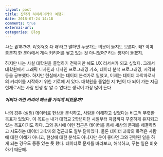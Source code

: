 ```yaml
---
layout: post
title: 잡학가 히치하이커의 여행기 
date: 2018-07-24 14:18
comments: true
external-url:
categories: Blog
---
```


*나는 잡학가야. 이것저것 다 해*
라고 말하면 누군가는 의문이 들지도 모른다. 왜? 이미 충분히 한 분야에서 계속 커리어를 쌓고 있는 것 아니었어? 라는 생각이 들겠지. 

하지만 나는 사실 대학원을 졸업하기 전까지만 해도 UX 리서쳐가 되고 싶었다. 그래서 대학원에서 그래픽 디자인과 디자인 프로그래밍 기초, 데이터 분석 프로그래밍, 시각화 등을 공부했다. 하지만 현실에서는 데이터 분석가로 일했고, 이제는 데이터 과학자로서의 커리어를 시작하기 위한 기로에 서 있다. 대학원을 졸업한 지 1년이 다 되어 가는 지금 현재로서는 사람 인생 참 알 수 없다는 생각이 가장 많이 든다

##### 어쩌다 이런 커리어 패스를 가지게 되었을까?

나의 경우 (실험) 데이터로 현상을 분석하고, 사람을 이해하고 싶었다는 비교적 뚜렷한 목표가 있었다. 이 목표는 내가 대학교 2학년이던 시절부터 지금까지 꾸준하게 유지되고 있는 목표이기도 하다. 그와 동시에 이런 접근은 데이터를 통해 세상의 문제를 해결하려고 시도하는 데이터 과학자의 접근과도 일부 닮아있다. 물론 데이터 과학의 목적은 사람에 대한 이해가 아니고, 현상에 대한 분석도 아니지만 운이 좋다면 그와 관련된 일을 하게 되는 경우도 종종 있는 듯 했다. 데이터로 문제를 바라보고, 해석하고, 푸는 일은 비슷하기 때문에.




